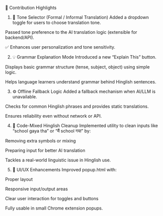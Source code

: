 🔧 Contribution Highlights
1. 🧠 Tone Selector (Formal / Informal Translation)
Added a dropdown toggle for users to choose translation tone.

Passed tone preference to the AI translation logic (extensible for backend/API).

✅ Enhances user personalization and tone sensitivity.

2. 💡 Grammar Explanation Mode
Introduced a new “Explain This” button.

Displays basic grammar structure (tense, subject, object) using simple logic.

Helps language learners understand grammar behind Hinglish sentences.

3. ⚙️ Offline Fallback Logic
Added a fallback mechanism when AI/LLM is unavailable.

Checks for common Hinglish phrases and provides static translations.

Ensures reliability even without network or API.

4. 🧼 Code-Mixed Hinglish Cleanup
Implemented utility to clean inputs like “school gaya tha” or “मैं school गया” by:

Removing extra symbols or mixing

Preparing input for better AI translation

Tackles a real-world linguistic issue in Hinglish use.

5. 🎨 UI/UX Enhancements
Improved popup.html with:

Proper layout

Responsive input/output areas

Clear user interaction for toggles and buttons

Fully usable in small Chrome extension popups.

